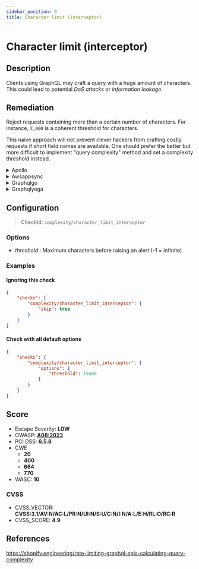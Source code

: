 ```yaml
---
sidebar_position: 9
title: Character limit (interceptor)
---
```


# Character limit (interceptor)

## Description

Clients using GraphQL may craft a query with a huge amount of characters.
This could lead to potential *DoS attacks* or *information leakage*.

## Remediation

Reject requests containing more than a certain number of characters.
For instance, `3,000` is a coherent threshold for characters.

This naïve approach will not prevent clever hackers from crafting costly requests if short field names are available.
One should prefer the better but more difficult to implement "query complexity" method and set a complexity threshold instead.


<details>
    <summary>Apollo</summary>

Reject requests containing more than a certain number of characters.

For instance, `3,000` is a coherent threshold for characters.

This remediation is supported by [GraphQL Armor](https://github.com/Escape-Technologies/graphql-armor) middleware.

Otherwise, this is an example code for Apollo with Express.js:
```javascript
import bodyParser from "body-parser";
...
app.use(bodyParser.json({ limit : 3000, type : '*/*' }));
```
**Note:** If your application is designed to send big graphql queries, you might want to put a higher character limit.

This naïve approach will not prevent clever hackers from crafting costly requests if short field names are available.
One should additionally use the better but more difficult to implement "query complexity" method and set a complexity threshold.

Source: <https://www.apollographql.com/blog/graphql/security/securing-your-graphql-api-from-malicious-queries/>


</details>

<details>
    <summary>Awsappsync</summary>

Add ACL rule to prevent requests bigger than a threshold. (e.g., 3000 characters)
This would be entered into the Rule JSON editor when creating a web ACL in the AWS WAF Console :

```json
{
  "Name": "BodySizeRule",
  "Priority": 1,
  "RuleAction": {
    "Block": {}
  },
  "Statement": {
    "SizeConstraintStatement": {
      "ComparisonOperator": "GE",
      "FieldToMatch": {
        "Body": {}
      },
      "Size": 3000,
      "TextTransformations": [
        {
          "Priority": 0,
          "Type": "NONE"
        }
      ]
    }
  },
  "VisibilityConfig": {
    "CloudWatchMetricsEnabled": true,
    "MetricName": "BodySizeRule",
    "SampledRequestsEnabled": true
  }
}
```

Don't forget to associate the previously created ACL rule with your AppSync API.

For more information refer to :

[AWS AppSync - Developer Guide](https://docs.aws.amazon.com/appsync/latest/devguide/what-is-appsync.html)

[Integrate an AppSync API with AWS WAF](https://docs.aws.amazon.com/appsync/latest/devguide/WAF-Integration.html)

[AWS Web Application Firewall](https://docs.aws.amazon.com/waf/latest/developerguide/waf-chapter.html)


</details>

<details>
    <summary>Graphqlgo</summary>

You can limit query size with a net/http middlware.

```go
func limitBodySize(next http.Handler, limit int64) http.Handler {
  return http.HandlerFunc(func(w http.ResponseWriter, r *http.Request) {
    limitedBody := http.MaxBytesReader(w, r.Body, limit)
    bodyBytes, err := ioutil.ReadAll(limitedBody)
    limitedBody.Close()
    if err != nil {
      message := "{\"errors\": [{\"message\": \"Request too large.\"}],\"data\": null}"
      w.Write([]byte(message))
    } else {
      r.Body = ioutil.NopCloser(bytes.NewBuffer(bodyBytes))
      next.ServeHTTP(w, r)
    }
  })
}

func main(){
  ...
  h := handler.New(&handler.Config{
    Schema:   &schema
  })
  http.Handle("/graphql", limitBodySize(h, 3000))
}
```


</details>

<details>
    <summary>Graphqlyoga</summary>

Reject requests containing more than a certain number of characters.

This remediation is supported by [GraphQL Armor](https://github.com/Escape-Technologies/graphql-armor) middleware.

Otherwise, you can use the standalone [envelop plugin](https://www.npmjs.com/package/@escape.tech/graphql-armor-character-limit) directly.


</details>

## Configuration

> CheckId: `complexity/character_limit_interceptor`

### Options

- *threshold* : Maximum characters before raising an alert (-1 = infinite)



### Examples


#### Ignoring this check

```json
{
    "checks": {
        "complexity/character_limit_interceptor": {
            "skip": true
        }
    }
}
```


#### Check with all default options

```json
{
    "checks": {
        "complexity/character_limit_interceptor": {
            "options": {
                "threshold": 15500
            }
        }
    }
}
```




## Score

- Escape Severity: **<span className="low-severity">LOW</span>**
- OWASP: **[A08:2023](https://github.com/OWASP/API-Security/blob/master/2023/en/src/0xa8-lack-of-protection-from-automated-threats.md)**
- PCI DSS: **6.5.8**
- CWE
  - **20**
  - **400**
  - **664**
  - **770**
- WASC: **10**



### CVSS

- CVSS_VECTOR: **CVSS:3.1/AV:N/AC:L/PR:N/UI:N/S:U/C:N/I:N/A:L/E:H/RL:O/RC:R**
- CVSS_SCORE: **4.9**

## References

https://shopify.engineering/rate-limiting-graphql-apis-calculating-query-complexity
